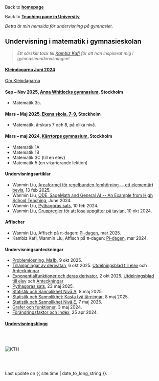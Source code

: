 Back to [**homepage**](https://wanminliu.github.io)

Back to [**Teaching page in University**](https://wanminliu.github.io/KTH/)

_Detta är min hemsida för undervisning på gymnasiet._

## Undervisning i matematik i gymnasieskolan

>_Ett särskilt tack till [Kambiz Kafi](https://www.linkedin.com/in/kambiz-kafi-38706a8/) för att han inspirerat mig i gymnasieundervisningen!_

#### [Kleindagarna Juni 2024](https://www.mittag-leffler.se/activities/kleindagarna-ii/)

[Om Kleindagarna](https://www.kleindagarna.se/)

#### Sep – Nov 2025, [Anna Whitlocks gymnasium](https://annawhitlocksgymnasium.stockholm/), Stockholm

* Matematik 3c.


#### Mars – Maj 2025, [Ekens skola, 7–9](https://grundskola.stockholm/hitta-grundskola/grundskola/ekens-skola), Stockholm

* Matematik, årskurs 7 och 8, på olika nivå.

#### Mars – maj 2024, [Kärrtorps gymnasium](https://karrtorpsgymnasium.stockholm/), Stockholm

* Matematik 1A
* Matematik 1B
* Matematik 3C (till en elev)
* Matematik 5 (en vikarierande lektion)

#### Undervisningsartiklar

  - Wanmin Liu, [Areaformel för regelbunden femhörning -- ett elementärt bevis](https://wanminliu.github.io/gymnasium/PythagorasArea.html), 13 feb 2025.
  - Wanmin Liu, [ODE, SageMath and General AI -- An Example from High School Teaching](https://wanminliu.github.io/gymnasium/ODE_SageMath_AI.html), June 2024.
  - Wanmin Liu, [Pythagoras sats](https://wanminliu.github.io/gymnasium/Pythagoras_sats.html), 10 feb 2024.
  - Wanmin Liu, [Gruppregler för att lösa uppgifter på tavlan](https://wanminliu.github.io/gymnasium/Gruppregler-för-att-lösa-uppgifter-på-tavlan.pdf), 10 okt 2024.

#### Affischer
  - Wanmin Liu, Affisch på π-dagen: [Pi-dagen](https://wanminliu.github.io/gymnasium/Pi-dagen2025.html), mar 2025.
  - Kambiz Kafi, Wanmin Liu, Affisch på π-dagen: [Pi-dagen](https://wanminliu.github.io/gymnasium/Pi-dagen.html), mar 2024.


#### Undervisningsanteckningar
  - [Problemlösning, Ma1b](https://wanminliu.github.io/gymnasium/20251009Ma1b-Problemlösning.pdf), 9 okt 2025. 
  - [Tillämpningar av derivatan](https://wanminliu.github.io/gymnasium/Derivatan_P.pdf), 6 okt 2025. [Utdelningsblad till elev](https://wanminliu.github.io/gymnasium/Derivatan2Elev.pdf) och [Anteckningar](https://wanminliu.github.io/gymnasium/Derivatan_F.pdf)
  - [Exponentialfunktioner och deras derivator](https://wanminliu.github.io/gymnasium/Exp.pdf), 2 okt 2025. [Utdelningsblad till elev](https://wanminliu.github.io/gymnasium/ExpElev.pdf) och [Anteckningar](https://wanminliu.github.io/gymnasium/Exponentialfunktioner.pdf)
  - [Pythagoras sats](https://wanminliu.github.io/gymnasium/Pythagoras.pdf), 23 maj 2025.
  - [Statistik och Sannolikhet Nivå A](https://wanminliu.github.io/gymnasium/ssa/Statistik_Sannolikhet_N4.html), 8 maj 2025.
  - [Statistik och Sannolikhet: Kasta två tärningar](https://wanminliu.github.io/gymnasium/ssa/Statistik_Sannolikhet_N42.pdf), 8 maj 2025.
  - [Statistik och Sannolikhet Nivå E](https://wanminliu.github.io/gymnasium/sse/Statistik_Sannolikhet_N1.html), 7 maj 2025.
  - [Grafer och funktioner](https://wanminliu.github.io/gymnasium/Funktioner.html), 3 maj 2024.
  - [Förändringsfaktor och Index](https://wanminliu.github.io/gymnasium/FF.html), 25 apr 2024.


#### [Undervisningsblogg](https://wanminliu.wordpress.com/category/teaching/)

<br/><br/>

<img src="https://wanminliu.github.io//pic/karrtorpsgymnasium.jpg" alt="KTH" id="width:100%;height:auto;">

<br/><br/>
<p>Last update on {{ site.time | date_to_long_string }}.</p>

<script async src="https://www.googletagmanager.com/gtag/js?id=G-6X136VZ9Z5"></script>
<script>
  window.dataLayer = window.dataLayer || [];
  function gtag(){dataLayer.push(arguments);}
  gtag('js', new Date());

  gtag('config', 'G-6X136VZ9Z5');
</script>